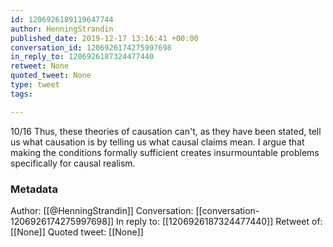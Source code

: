```yaml
---
id: 1206926189119647744
author: HenningStrandin
published_date: 2019-12-17 13:16:41 +00:00
conversation_id: 1206926174275997698
in_reply_to: 1206926187324477440
retweet: None
quoted_tweet: None
type: tweet
tags:

---
```


10/16 Thus, these theories of causation can't, as they have been stated, tell us what causation is by telling us what causal claims mean. I argue that making the conditions formally sufficient creates insurmountable problems specifically for causal realism.

### Metadata

Author: [[@HenningStrandin]]
Conversation: [[conversation-1206926174275997698]]
In reply to: [[1206926187324477440]]
Retweet of: [[None]]
Quoted tweet: [[None]]
